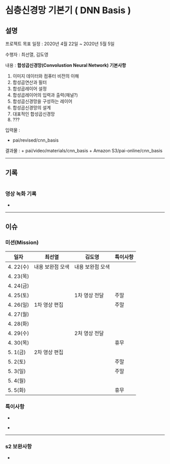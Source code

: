 # 심층신경망 기본기 ( DNN Basis )

## 설명

프로젝트 목표 일정 : 2020년 4월 22일 ~ 2020년 5월 5일

수행자 : 최선열, 김도영

내용 : **합성곱신경망(Convolustion Neural Network) 기본사항**
  1. 이미지 데이터와 컴퓨터 비전의 이해
  2. 합성곱연산과 필터
  3. 합성곱레이어 설정
  4. 합성곱레이어의 입력과 출력(채널?)
  5. 합성곱신경망을 구성하는 레이어
  6. 합성곱신경망의 설계
  7. 대표적인 합성곱신경망
  8. ???

입력물 :
  + pai/revised/cnn_basis 

결과물 : 
    + pai/video/materials/cnn_basis
    + Amazon S3/pai-online/cnn_basis



---
## 기록

#

### 영상 녹화 기록
+ 


---
## 이슈

### 미션(Mission)

| 일자 | 최선열 | 김도영 | 특이사항 |
|---  |--- |--- |--- |
|4. 22(수)| 내용 보완점 모색 | 내용 보완점 모색 |  |
|4. 23(목)| | |  |
|4. 24(금)| |  |  |
|4. 25(토)| | 1차 영상 전달 | 주말 |
|4. 26(일)| 1차 영상 편집| | 주말 |
|4. 27(월)| | | |
|4. 28(화)| | | |
|4. 29(수)| | 2처 영상 전달 | |
|4. 30(목)| | | 휴무 |
|5.  1(금)| 2차 영상 편집 | | |
|5.  2(토)| | | 주말 |
|5.  3(일)| |  | 주말 |
|5.  4(월)| |  |  |
|5.  5(화)| |  | 휴무 |


### 특이사항

+ 


- 

--- 

### s2 보완사항

+ 